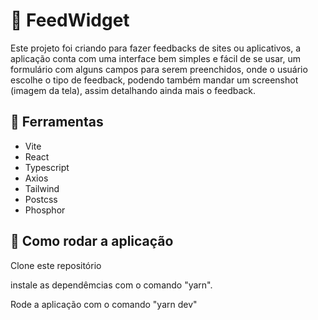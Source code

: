 # :pencil: FeedWidget

  Este projeto foi criando para fazer feedbacks de sites ou aplicativos, a aplicação conta com uma interface bem simples e fácil de se usar, um formulário com alguns campos para serem preenchidos, onde o usuário escolhe o tipo de feedback, podendo também mandar um screenshot (imagem da tela), assim detalhando ainda mais o feedback.

## :wrench: Ferramentas

<ul>
  <li>Vite</li>
  <li>React</li>
  <li>Typescript</li>
  <li>Axios</li>
  <li>Tailwind</li>
  <li>Postcss</li>
  <li>Phosphor</li>
</ul>


## :page_with_curl: Como rodar a aplicação

  <p>Clone este repositório</p>
  <p>instale as dependêmcias com o comando "yarn".</p>
  <p>Rode a aplicação com o comando "yarn dev"</p>
